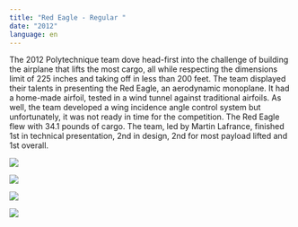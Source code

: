 ```yaml
---
title: "Red Eagle - Regular "
date: "2012"
language: en
---
```

The 2012 Polytechnique team dove head-first into the challenge of building the airplane that lifts the most cargo, all while respecting the dimensions limit of 225 inches and taking off in less than 200 feet. The team displayed their talents in presenting the Red Eagle, an aerodynamic monoplane. It had a home-made airfoil, tested in a wind tunnel against traditional airfoils. As well, the team developed a wing incidence angle control system but unfortunately, it was not ready in time for the competition. The Red Eagle flew with 34.1 pounds of cargo. The team, led by Martin Lafrance, finished 1st in technical presentation, 2nd in design, 2nd for most payload lifted and 1st overall. 

![](https://res.cloudinary.com/decninixz/image/upload/v1595342948/red_eagle_07_jdwbcn.jpg)

![](https://res.cloudinary.com/decninixz/image/upload/v1595342948/red_eagle_14_rpipay.jpg)

![](https://res.cloudinary.com/decninixz/image/upload/v1595342949/red_eagle_15_afj6ey.jpg)

![](https://res.cloudinary.com/decninixz/image/upload/v1595342949/red_eagle_21_trlx2i.jpg)